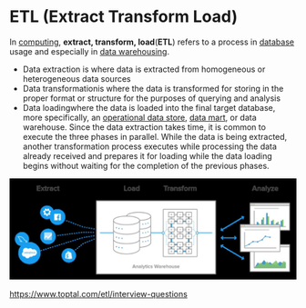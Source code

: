 # ETL (Extract Transform Load)

In [computing](https://en.wikipedia.org/wiki/Computing), **extract, transform, load**(**ETL**) refers to a process in [database](https://en.wikipedia.org/wiki/Database) usage and especially in [data warehousing](https://en.wikipedia.org/wiki/Data_warehouse).

- Data extraction is where data is extracted from homogeneous or heterogeneous data sources
- Data transformationis where the data is transformed for storing in the proper format or structure for the purposes of querying and analysis
- Data loadingwhere the data is loaded into the final target database, more specifically, an [operational data store](https://en.wikipedia.org/wiki/Operational_data_store), [data mart](https://en.wikipedia.org/wiki/Data_mart), or data warehouse.
Since the data extraction takes time, it is common to execute the three phases in parallel. While the data is being extracted, another transformation process executes while processing the data already received and prepares it for loading while the data loading begins without waiting for the completion of the previous phases.

![image](../../media/ETL-(Extract-Transform-Load)-image1.jpg)

<https://www.toptal.com/etl/interview-questions>
